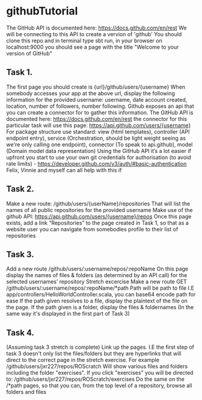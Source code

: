 # githubTutorial
 The GitHub API is documented here: https://docs.github.com/en/rest
 We will be connecting to this API to create a vervion of 'github'
 You should clone this repo and in terminal type sbt run, in your browser on localhost:9000 you should see a page with the title "Welcome to your version   of GitHub"
## Task 1.
 The first page you should create is {url}/github/users/{username}
 When somebody accesses your app at the above url, display the following information for the provided username: username, date account created, location,   number of followers, number following.
 Github exposes an api that you can create a connector for to gather this information. The GitHub API is documented here: https://docs.github.com/en/rest   the connector for this particular task will use this page:
 https://api.github.com/users/{username}
 For package structure use standard: view (html templates), controller (API endpoint entry), service (Orchestration, should be light weight seeing as    we're only calling one endpoint), connector (To speak to api.github), model (Domain model data representation)
 Using the GitHub API it’s a lot easier if upfront you start to use your own git credentials for authorisation (to avoid rate limits) -    https://developer.github.com/v3/auth/#basic-authentication Felix, Vinnie and myself can all help with this if
## Task 2.
 Make a  new route: /github/users/{userName}/repositories That will list the names of all public repositories for the provided username
 Make use of the github API: https://api.github.com/users/{username}/repos
 Once this page exists, add a link “Repositories” to the page created in Task 1, so that as a website user you can navigate from somebodies profile to   their list of repositories
 
## Task 3.
 Add a new route /github/users/:username/repos/:repoName
 On this page display the names of files & folders (as determined by an API call) for the selected usernames’ repository
 Stretch excercise Make a new route GET /github/users/:username/repos/:repoName/*path
 Path will be path to file I.E app/controllers/HelloWorldController.scala, you can base64 encode path for ease
 If the path given resolves to a file, display the plaintext of the file on the page.
 If the path given is a folder, display the files & foldernames (In the same way it's displayed in the first part of Task 3)
## Task 4. 
 (Assuming task 3 stretch is complete)
 Link up the pages. I.E the first step of task 3 doesn't only list the files/folders but they are hyperlinks that will direct to the correct page in the  stretch exercise.
 For example /github/users/jxr227/repos/ROScratch  Will show various files and folders including the folder "exercises". If you click "exercises" you  will be directed to:
 /github/users/jxr227/repos/ROScratch/exercises
 Do the same on the /*path pages, so that you can, from the top level of a repository, browse all folders and files
